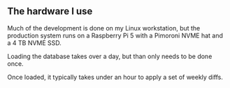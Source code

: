 ## The hardware I use

Much of the development is done on my Linux workstation, but the production system
runs on a Raspberry Pi 5 with a Pimoroni NVME hat and a 4 TB NVME SSD.

Loading the database takes over a day, but than only needs to be done once.

Once loaded, it typically takes under an hour to apply a set of weekly diffs.


